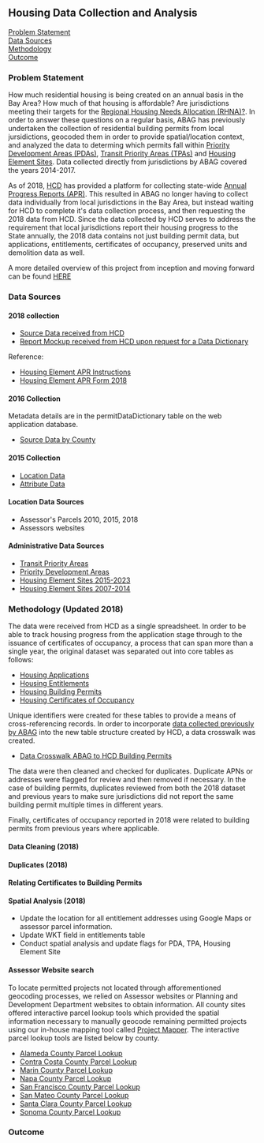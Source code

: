 ## Housing Data Collection and Analysis

[Problem Statement](#problem-statement)   
[Data Sources](#data-sources)   
[Methodology](#methodology)   
[Outcome](#outcome)   

### Problem Statement  

How much residential housing is being created on an annual basis in the Bay Area? How much of that housing is affordable? Are jurisdictions meeting their targets for the [Regional Housing Needs Allocation (RHNA)?](https://abag.ca.gov/our-work/housing/rhna-regional-housing-need-allocation). In order to answer these questions on a regular basis, ABAG has previously undertaken the collection of residential building permits from local jursidictions, geocoded them in order to provide spatial/location context, and analyzed the data to determing which permits fall within [Priority Development Areas (PDAs)](https://mtc.ca.gov/our-work/plans-projects/focused-growth-livable-communities/priority-development-areas), [Transit Priority Areas (TPAs)](http://opendata.mtc.ca.gov/datasets/d97b4f72543a40b2b85d59ac085e01a0_0) and [Housing Element Sites](http://www.hcd.ca.gov/community-development/housing-element/index.shtml). Data collected directly from jurisdictions by ABAG covered the years 2014-2017. 


As of 2018, [HCD](http://www.hcd.ca.gov/) has provided a platform for collecting state-wide [Annual Progress Reports (APR)](http://www.hcd.ca.gov/community-development/housing-element/docs/Housing-Element-Annual-Progress-Report-Instructions-2018.pdf). This resulted in ABAG no longer having to collect data individually from local jurisdictions in the Bay Area, but instead waiting for HCD to complete it's data collection process, and then requesting the 2018 data from HCD. Since the data collected by HCD serves to address the requirement that local jurisdictions report their housing progress to the State annually, the 2018 data contains not just building permit data, but applications, entitlements, certificates of occupancy, preserved units and demolition data as well.

A more detailed overview of this project from inception and moving forward can be found [HERE](https://mtcdrive.box.com/s/spw9bfsf12fsqi98u4226ju343q3xyq2)

### Data Sources

#### 2018 collection
- [Source Data received from HCD](https://mtcdrive.box.com/s/ttcb4omh8cu5xueq7xe7n5dfrvhngyqy)
- [Report Mockup received from HCD upon request for a Data Dictionary](https://mtcdrive.box.com/s/gf8t1eg8lxqa3p32hts29u5ngshffs67)

Reference:
- [Housing Element APR Instructions](https://mtcdrive.box.com/s/ttva7pv05yia3jd12zy412dhcisolull)
- [Housing Element APR Form 2018](https://mtcdrive.box.com/s/s356mc2eerrwsyhtxwyx9o783wt45b99)


#### 2016 Collection

Metadata details are in the permitDataDictionary table on the web application database.   

- [Source Data by County](https://mtcdrive.box.com/s/8u764glqse2ktnwxkqse9n6cw6tp3hcl)  

#### 2015 Collection

- [Location Data](http://opendata.mtc.ca.gov/datasets/residential-building-permits-features)  
- [Attribute Data](http://opendata.mtc.ca.gov/datasets/residential-building-permits-attributes)  

#### Location Data Sources

- Assessor's Parcels 2010, 2015, 2018
- Assessors websites  

#### Administrative Data Sources   

- [Transit Priority Areas](http://opendata.mtc.ca.gov/datasets/transit-priority-areas-2017)
- [Priority Development Areas](http://opendata.mtc.ca.gov/datasets/priority-development-areas-current) 
- [Housing Element Sites 2015-2023](http://opendata.mtc.ca.gov/datasets/regional-housing-need-assessment-2015-2023-housing-element-sites) 
- [Housing Element Sites 2007-2014](http://opendata.mtc.ca.gov/datasets/regional-housing-need-assessment-2007-2014-housing-element-sites) 

### Methodology (Updated 2018)

The data were received from HCD as a single spreadsheet. In order to be able to track housing progress from the application stage through to the issuance of certificates of occupancy, a process that can span more than a single year, the original dataset was separated out into core tables as follows:

- [Housing Applications](https://data.bayareametro.gov/Development/Housing-Applications/qsgp-tugj)
- [Housing Entitlements](https://data.bayareametro.gov/Development/Housing-Entitlements/5a22-yhk2)
- [Housing Building Permits](https://data.bayareametro.gov/Development/Housing-Permits/fyfd-5etv)
- [Housing Certificates of Occupancy](https://data.bayareametro.gov/Development/Housing-Certificates/r63z-g785)

Unique identifiers were created for these tables to provide a means of cross-referencing records. In order to incorporate [data collected previously by ABAG](http://opendata.mtc.ca.gov/datasets/residential-building-permits-attributes) into the new table structure created by HCD, a data crosswalk was created.
- [Data Crosswalk ABAG to HCD Building Permits](https://mtcdrive.box.com/s/ig7x1jbxk4316zkm27xlqa9bwtyl2eq0)

The data were then cleaned and checked for duplicates. Duplicate APNs or addresses were flagged for review and then removed if necessary. In the case of building permits, duplicates reviewed from both the 2018 dataset and previous years to make sure jurisdictions did not report the same building permit multiple times in different years.

Finally, certificates of occupancy reported in 2018 were related to building permits from previous years where applicable. 



#### Data Cleaning (2018)  

  

#### Duplicates (2018)


#### Relating Certificates to Building Permits


#### Spatial Analysis (2018)

- Update the location for all entitlement addresses using Google Maps or assessor parcel information. 
- Update WKT field in entitlements table
- Conduct spatial analysis and update flags for PDA, TPA, Housing Element Site

#### Assessor Website search  

To locate permitted projects not located through afforementioned geocoding processes, we relied on Assessor websites or Planning and Development Department websites to obtain information. All county sites offered interactive parcel lookup tools which provided the spatial information necessary to manually geocode remaining permitted projects using our in-house mapping tool called [Project Mapper](http://project-mapper.us-west-2.elasticbeanstalk.com/). The interactive parcel lookup tools are listed below by county. 

- [Alameda County Parcel Lookup](http://gis.acgov.org/Html5Viewer/index.html?viewer=parcel_viewer)
- [Contra Costa County Parcel Lookup](https://ccmap.cccounty.us/Html5/index.html?viewer=CCMAP)
- [Marin County Parcel Lookup](https://www.marinmap.org/Html5Viewer/Index.html?viewer=smmdataviewer) 
- [Napa County Parcel Lookup](http://gis.napa.ca.gov/Html5Viewer/Index.html?viewer=Public_HTML)
- [San Francisco County Parcel Lookup](http://propertymap.sfplanning.org/)
- [San Mateo County Parcel Lookup](http://maps.smcgov.org/GE_4_4_0_Html5Viewer_2_5_0_public/?viewer=raster)
- [Santa Clara County Parcel Lookup](http://www.sccpropertyinfo.org/)
- [Sonoma County Parcel Lookup](http://imsportal.sonoma-county.org/ActiveMap/)



### Outcome

